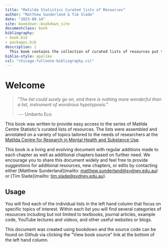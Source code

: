 ```yaml
--- 
title: "Matilda Statistics Curated lists of Resources"
author: "Matthew Sunderland & Tim Slade"
date: "2023-09-14"
site: bookdown::bookdown_site
documentclass: book
bibliography:
- book.bib
- packages.bib
description: |
  This book contains the collection of curated lists of resources put together for the Matilda Centre,
biblio-style: apalike
csl: "chicago-fullnote-bibliography.csl"
---
```


# Welcome

> *"The list could surely go on, and there is nothing more wonderful than a list, instrument of wondrous hypotyposis."*
>
> --- Umberto Eco

This book was written to provide easy access to the series of Matilda Centre Statistic's curated lists of resources. The lists were assembled and annotated on a variety of topics tailored to the needs of researchers at the [Matilda Centre for Research in Mental Health and Substance Use](https://www.sydney.edu.au/matilda-centre/). 

This book is a living and evolving document with regular additions made to each chapter as well as additional chapters based on further need. We encourage you to share this document widely and feel free to provide  suggestions for additional resources, new chapters, or edits by contacting either [Matthew Sunderland](mailto: matthew.sunderland@sydney.edu.au) or [Tim Slade](mailto: tim.slade@sydney.edu.au). 

## Usage 

You will find each of the individual lists in the left hand column that focus on specific topics of interest. Within each list you will find several categories of resources including but not limited to textbooks, journal articles, example code, YouTube lectures and videos, and other useful websites or blogs. 

This document was created using bookdown and the source code can be found on Github via clicking the "View book source" link at the bottom of the left hand column. 



